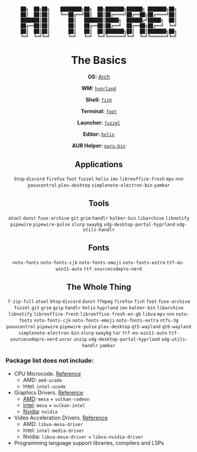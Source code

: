 <div align="center">

```css
██╗  ██╗██╗    ████████╗██╗  ██╗███████╗██████╗ ███████╗██╗
██║  ██║██║    ╚══██╔══╝██║  ██║██╔════╝██╔══██╗██╔════╝██║
███████║██║       ██║   ███████║█████╗  ██████╔╝█████╗  ██║
██╔══██║██║       ██║   ██╔══██║██╔══╝  ██╔══██╗██╔══╝  ╚═╝
██║  ██║██║       ██║   ██║  ██║███████╗██║  ██║███████╗██╗
╚═╝  ╚═╝╚═╝       ╚═╝   ╚═╝  ╚═╝╚══════╝╚═╝  ╚═╝╚══════╝╚═╝
```

# The Basics

**OS:** [Arch](https://archlinux.org/)

**WM:** [`hyprland`](https://github.com/hyprwm/Hyprland)

**Shell:** [`fish`](https://github.com/fish-shell/fish-shell)

**Terminal:** [`foot`](https://codeberg.org/dnkl/foot)

**Launcher:** [`fuzzel`](https://codeberg.org/dnkl/fuzzel)

**Editor:** [`helix`](https://helix-editor.com/)

**AUR Helper:** [`paru-bin`](https://github.com/Morganamilo/paru)




## Applications
`btop` `discord` `firefox` `foot` `fuzzel` `helix` `imv` `libreoffice-fresh` `mpv` `nnn` `pavucontrol` `plex-desktop` `simplenote-electron-bin` `yambar`

## Tools
`atool` `dunst` `fuse-archive` `git` `grim` `handlr` `kalker-bin` `libarchive` `libnotify` `pipewire` `pipewire-pulse` `slurp` `swaybg` `xdg-desktop-portal-hyprland` `xdg-utils-handlr`

## Fonts
`noto-fonts` `noto-fonts-cjk` `noto-fonts-emoji` `noto-fonts-extra` `ttf-ms-win11-auto` `ttf-sourcecodepro-nerd`

## The Whole Thing
`7-zip-full` `atool` `btop` `discord` `dunst` `ffmpeg` `firefox` `fish` `foot` `fuse-archive` `fuzzel` `git` `grim` `gzip` `handlr` `helix` `hyprland` `imv` `kalker-bin` `libarchive` `libnotify` `libreoffice-fresh` `libreoffice-fresh-en-gb` `libva` `mpv` `nnn` `noto-fonts` `noto-fonts-cjk` `noto-fonts-emoji` `noto-fonts-extra` `ntfs-3g` `pavucontrol` `pipewire` `pipewire-pulse` `plex-desktop` `qt5-wayland` `qt6-wayland` `simplenote-electron-bin` `slurp` `swaybg` `tar` `ttf-ms-win11-auto` `ttf-sourcecodepro-nerd` `unrar` `unzip` `xdg-desktop-portal-hyprland` `xdg-utils-handlr` `yambar`

</div>

### Package list does not include:
  - CPU Microcode. [Reference](https://wiki.archlinux.org/title/microcode)
    - AMD: `amd-ucode`
    - Intel: `intel-ucode`
  - Graphics Drivers. [Reference](https://wiki.archlinux.org/title/Xorg#Driver_installation)
    - [AMD](https://wiki.archlinux.org/title/AMDGPU): `mesa` + `vulkan-radeon`
    - [Intel](https://wiki.archlinux.org/title/Intel_graphics): `mesa` + `vulkan-intel`
    - [Nvidia](https://wiki.archlinux.org/title/NVIDIA): `nvidia`
  - Video Acceleration Drivers. [Reference](https://wiki.archlinux.org/title/Hardware_video_acceleration)
    - AMD: `libva-mesa-driver`
    - Intel: `intel-media-driver`
    - Nvidia: `libva-mesa-driver` + `libva-nvidia-driver`
  - Programming language support libraries, compilers and LSPs